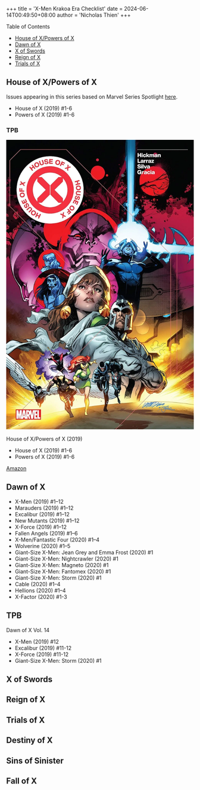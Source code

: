 +++
title = 'X-Men Krakoa Era Checklist'
date = 2024-06-14T00:49:50+08:00
author = 'Nicholas Thien'
+++

Table of Contents
- [House of X/Powers of X](#house-of-x--powers-of-x)
- [Dawn of X](#dawn-of-x)
- [X of Swords](#x-of-swords)
- [Reign of X](#reign-of-x)
- [Trials of X](#trials-of-x)


## House of X/Powers of X

Issues appearing in this series based on Marvel Series Spotlight [here][HoX/PoX].

- House of X (2019) #1-6
- Powers of X (2019) #1-6

### TPB

![images][Hox/Pox Cover]

House of X/Powers of X (2019)

- House of X (2019) #1-6
- Powers of X (2019) #1-6

[Amazon][HoX/PoX TPB]

## Dawn of X

- X-Men (2019) #1–12
- Marauders (2019) #1–12
- Excalibur (2019) #1–12
- New Mutants (2019) #1–12
- X-Force (2019) #1–12
- Fallen Angels (2019) #1–6
- X-Men/Fantastic Four (2020) #1–4
- Wolverine (2020) #1–5
- Giant-Size X-Men: Jean Grey and Emma Frost (2020) #1
- Giant-Size X-Men: Nightcrawler (2020) #1
- Giant-Size X-Men: Magneto (2020) #1
- Giant-Size X-Men: Fantomex (2020) #1
- Giant-Size X-Men: Storm (2020) #1
- Cable (2020) #1–4
- Hellions (2020) #1–4
- X-Factor (2020) #1-3

## TPB


Dawn of X Vol. 14

* X-Men (2019) #12
* Excalibur (2019) #11-12
* X-Force (2019) #11-12
* Giant-Size X-Men: Storm (2020) #1



## X of Swords

## Reign of X

## Trials of X

## Destiny of X

## Sins of Sinister

## Fall of X




[HoX/PoX]: https://www.marvel.com/comics/guides/1556/house-of-xpowers-of-x  'House of X/Powers of X Series Spotlight'
[Hox/Pox Cover]: /static/images/x-men-krakoa-era-houseofx-powersofx-tpb-cover.webp 'House of X/Powers of X Cover'
[HoX/PoX TPB]: https://www.amazon.com/House-X-Powers-Jonathan-Hickman-ebook/dp/B07Z8HGWC3 'House of X/Powers of X'
